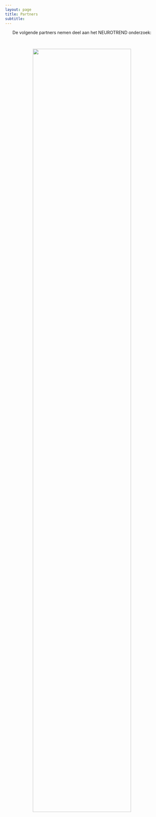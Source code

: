 ```yaml
---
layout: page
title: Partners
subtitle:
---
```





<div align="center"> 
<p>
De volgende partners nemen deel aan het NEUROTREND onderzoek:
</p>
</div>

<br>
<p style="text-align:center">
<img src="{{ 'img/logos2.png' | relative_url }}" style= "width:80%" />
</p>